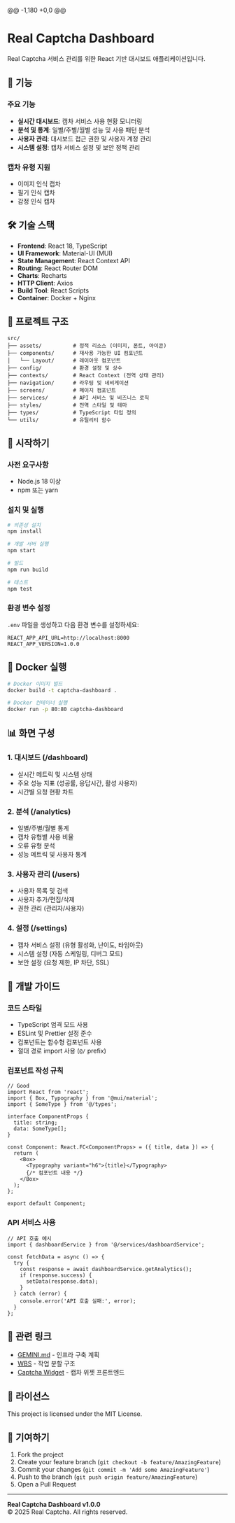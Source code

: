 @@ -1,180 +0,0 @@
# Real Captcha Dashboard

Real Captcha 서비스 관리를 위한 React 기반 대시보드 애플리케이션입니다.

## 🚀 기능

### 주요 기능
- **실시간 대시보드**: 캡차 서비스 사용 현황 모니터링
- **분석 및 통계**: 일별/주별/월별 성능 및 사용 패턴 분석
- **사용자 관리**: 대시보드 접근 권한 및 사용자 계정 관리
- **시스템 설정**: 캡차 서비스 설정 및 보안 정책 관리

### 캡차 유형 지원
- 이미지 인식 캡차
- 필기 인식 캡차
- 감정 인식 캡차

## 🛠 기술 스택

- **Frontend**: React 18, TypeScript
- **UI Framework**: Material-UI (MUI)
- **State Management**: React Context API
- **Routing**: React Router DOM
- **Charts**: Recharts
- **HTTP Client**: Axios
- **Build Tool**: React Scripts
- **Container**: Docker + Nginx

## 📁 프로젝트 구조

```
src/
├── assets/          # 정적 리소스 (이미지, 폰트, 아이콘)
├── components/      # 재사용 가능한 UI 컴포넌트
│   └── Layout/      # 레이아웃 컴포넌트
├── config/          # 환경 설정 및 상수
├── contexts/        # React Context (전역 상태 관리)
├── navigation/      # 라우팅 및 네비게이션
├── screens/         # 페이지 컴포넌트
├── services/        # API 서비스 및 비즈니스 로직
├── styles/          # 전역 스타일 및 테마
├── types/           # TypeScript 타입 정의
└── utils/           # 유틸리티 함수
```

## 🚀 시작하기

### 사전 요구사항
- Node.js 18 이상
- npm 또는 yarn

### 설치 및 실행

```bash
# 의존성 설치
npm install

# 개발 서버 실행
npm start

# 빌드
npm run build

# 테스트
npm test
```

### 환경 변수 설정

`.env` 파일을 생성하고 다음 환경 변수를 설정하세요:

```env
REACT_APP_API_URL=http://localhost:8000
REACT_APP_VERSION=1.0.0
```

## 🐳 Docker 실행

```bash
# Docker 이미지 빌드
docker build -t captcha-dashboard .

# Docker 컨테이너 실행
docker run -p 80:80 captcha-dashboard
```

## 📊 화면 구성

### 1. 대시보드 (/dashboard)
- 실시간 메트릭 및 시스템 상태
- 주요 성능 지표 (성공률, 응답시간, 활성 사용자)
- 시간별 요청 현황 차트

### 2. 분석 (/analytics)
- 일별/주별/월별 통계
- 캡차 유형별 사용 비율
- 오류 유형 분석
- 성능 메트릭 및 사용자 통계

### 3. 사용자 관리 (/users)
- 사용자 목록 및 검색
- 사용자 추가/편집/삭제
- 권한 관리 (관리자/사용자)

### 4. 설정 (/settings)
- 캡차 서비스 설정 (유형 활성화, 난이도, 타임아웃)
- 시스템 설정 (자동 스케일링, 디버그 모드)
- 보안 설정 (요청 제한, IP 차단, SSL)

## 🔧 개발 가이드

### 코드 스타일
- TypeScript 엄격 모드 사용
- ESLint 및 Prettier 설정 준수
- 컴포넌트는 함수형 컴포넌트 사용
- 절대 경로 import 사용 (`@/` prefix)

### 컴포넌트 작성 규칙
```tsx
// Good
import React from 'react';
import { Box, Typography } from '@mui/material';
import { SomeType } from '@/types';

interface ComponentProps {
  title: string;
  data: SomeType[];
}

const Component: React.FC<ComponentProps> = ({ title, data }) => {
  return (
    <Box>
      <Typography variant="h6">{title}</Typography>
      {/* 컴포넌트 내용 */}
    </Box>
  );
};

export default Component;
```

### API 서비스 사용
```tsx
// API 호출 예시
import { dashboardService } from '@/services/dashboardService';

const fetchData = async () => {
  try {
    const response = await dashboardService.getAnalytics();
    if (response.success) {
      setData(response.data);
    }
  } catch (error) {
    console.error('API 호출 실패:', error);
  }
};
```

## 🔗 관련 링크

- [GEMINI.md](../../GEMINI.md) - 인프라 구축 계획
- [WBS](../../documents/wbs.md) - 작업 분할 구조
- [Captcha Widget](../captcha-widget/) - 캡차 위젯 프론트엔드

## 📝 라이선스

This project is licensed under the MIT License.

## 🤝 기여하기

1. Fork the project
2. Create your feature branch (`git checkout -b feature/AmazingFeature`)
3. Commit your changes (`git commit -m 'Add some AmazingFeature'`)
4. Push to the branch (`git push origin feature/AmazingFeature`)
5. Open a Pull Request

---

**Real Captcha Dashboard v1.0.0**  
© 2025 Real Captcha. All rights reserved.
